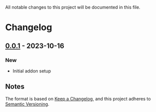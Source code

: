 All notable changes to this project will be documented in this file.
# Changelog

## [0.0.1] - 2023-10-16
### New
- Initial addon setup

## Notes
The format is based on [Keep a Changelog](https://keepachangelog.com/en/1.0.0/),
and this project adheres to [Semantic Versioning](https://semver.org/spec/v2.0.0.html).
<!--### Official Rigify Info-->

[0.0.1]:https://github.com/schroef/QuickSwitch/releases/tag/v.0.0.1
